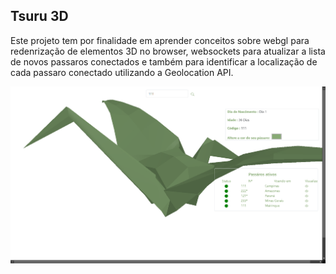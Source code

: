 ## Tsuru 3D
Este projeto tem por finalidade em aprender conceitos sobre webgl para redenrização de elementos 3D no browser, websockets para atualizar a lista de novos passaros conectados e também para identificar a localização de cada passaro conectado utilizando a Geolocation API.

<img src="https://github.com/joseguilherme96/tsuru/blob/main/frontend/public/image.png?raw=true" style="display:inline;">
